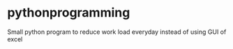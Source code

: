 # pythonprogramming
Small python program to reduce work load everyday instead of using GUI of excel

